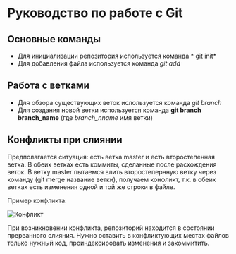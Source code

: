 # Руководство по работе с Git

## Основные команды
* Для инициализации репозитория используется команда * git init*
* Для добавления файла используется команда *git add*
## Работа с ветками
* Для обзора существующих веток ислользуется команда _git branch_
* Для создания новой ветки используется команда **git branch branch_name** (где *branch_nname* имя ветки)
## Конфликты при слиянии
Предполагается ситуация: есть ветка master и есть второстепенная ветка. В обеих ветках есть коммиты, сделанные после расхождения веток. В ветку master пытаемся влить второстепернную ветку через команду (git merge название ветки), получаем конфликт, т.к. в обеих ветках есть изменения одной и той же строки в файле.

Пример конфликта:

![Конфликт](Конфликт.png)

При возникновении конфликта, репозиторий находится в состоянии прерванного слияния. Нужно оставить в конфликтующих местах файлов только нужный код, проиндексировать изменения и закоммитить.
